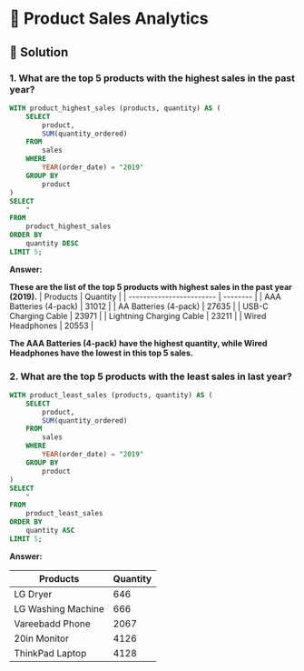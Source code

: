 # 🛒 Product Sales Analytics

## 📌 Solution

### 1. What are the top 5 products with the highest sales in the past year?

```sql
WITH product_highest_sales (products, quantity) AS (
    SELECT
        product,
        SUM(quantity_ordered)
    FROM
        sales
    WHERE
        YEAR(order_date) = "2019"
    GROUP BY
        product
)
SELECT
	*
FROM
	product_highest_sales
ORDER BY
	quantity DESC
LIMIT 5;

```

**Answer:**

**These are the list of the top 5 products with highest sales in the past year (2019).**
| Products | Quantity |
| ------------------------ | -------- |
| AAA Batteries (4-pack) | 31012 |
| AA Batteries (4-pack) | 27635 |
| USB-C Charging Cable | 23971 |
| Lightning Charging Cable | 23211 |
| Wired Headphones | 20553 |

**The AAA Batteries (4-pack) have the highest quantity, while Wired Headphones have the lowest in this top 5 sales.**

### 2. What are the top 5 products with the least sales in last year?

```sql
WITH product_least_sales (products, quantity) AS (
    SELECT
        product,
        SUM(quantity_ordered)
	FROM
        sales
	WHERE
		YEAR(order_date) = "2019"
	GROUP BY
		product
)
SELECT
	*
FROM
	product_least_sales
ORDER BY
	quantity ASC
LIMIT 5;
```

**Answer:**

| Products           | Quantity |
| ------------------ | -------- |
| LG Dryer           | 646      |
| LG Washing Machine | 666      |
| Vareebadd Phone    | 2067     |
| 20in Monitor       | 4126     |
| ThinkPad Laptop    | 4128     |

